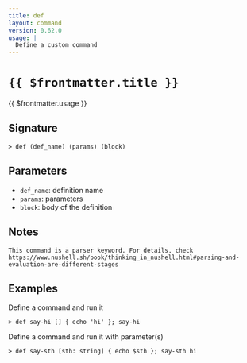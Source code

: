 ```yaml
---
title: def
layout: command
version: 0.62.0
usage: |
  Define a custom command
---
```


# `{{ $frontmatter.title }}`

<div style='white-space: pre-wrap;'>{{ $frontmatter.usage }}</div>

## Signature

```> def (def_name) (params) (block)```

## Parameters

 -  `def_name`: definition name
 -  `params`: parameters
 -  `block`: body of the definition

## Notes
```text
This command is a parser keyword. For details, check
https://www.nushell.sh/book/thinking_in_nushell.html#parsing-and-evaluation-are-different-stages
```
## Examples

Define a command and run it
```shell
> def say-hi [] { echo 'hi' }; say-hi
```

Define a command and run it with parameter(s)
```shell
> def say-sth [sth: string] { echo $sth }; say-sth hi
```

